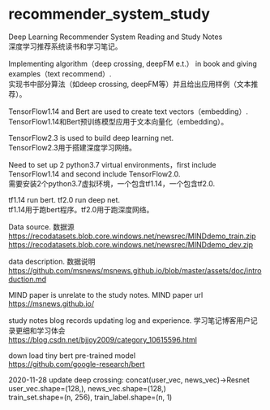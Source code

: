 # recommender_system_study
Deep Learning Recommender System Reading and Study Notes  
深度学习推荐系统读书和学习笔记。

Implementing algorithm（deep crossing, deepFM e.t.） in book and giving examples（text recommend）.  
实现书中部分算法（如deep crossing, deepFM等）并且给出应用样例（文本推荐）。

TensorFlow1.14 and Bert are used to create text vectors（embedding）.  
TensorFlow1.14和Bert预训练模型应用于文本向量化（embedding）。

TensorFlow2.3 is used to build deep learning net.  
TensorFlow2.3用于搭建深度学习网络。

Need to set up 2 python3.7 virtual environments，first include TensorFlow1.14 and second include TensorFlow2.0.  
需要安装2个python3.7虚拟环境，一个包含tf1.14，一个包含tf2.0.

tf1.14 run bert. tf2.0 run deep net.  
tf1.14用于跑bert程序。tf2.0用于跑深度网络。

Data source. 数据源  
https://recodatasets.blob.core.windows.net/newsrec/MINDdemo_train.zip
https://recodatasets.blob.core.windows.net/newsrec/MINDdemo_dev.zip

data description. 数据说明  
https://github.com/msnews/msnews.github.io/blob/master/assets/doc/introduction.md

MIND paper is unrelate to the study notes. MIND paper url  
https://msnews.github.io/  

study notes blog records updating log and experience. 学习笔记博客用户记录更细和学习体会  
https://blog.csdn.net/bjjoy2009/category_10615596.html  

down load tiny bert pre-trained model  
https://github.com/google-research/bert

2020-11-28 update
deep crossing: concat(user_vec, news_vec)->Resnet  
user_vec.shape=(128,), news_vec.shape=(128,)  
train_set.shape=(n, 256), train_label.shape=(n, 1)
